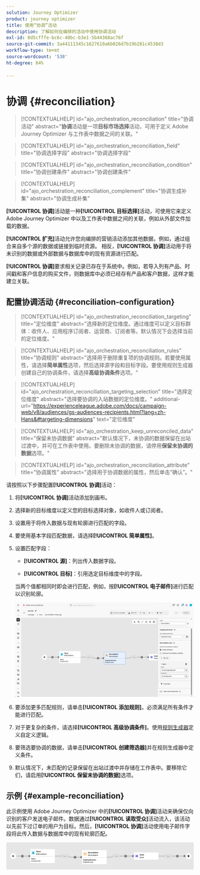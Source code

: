 ```yaml
---
solution: Journey Optimizer
product: journey optimizer
title: 使用“协调”活动
description: 了解如何在编排的活动中使用协调活动
exl-id: 0d5cfffe-bc6c-40bc-b3e1-5b44368ac76f
source-git-commit: 3a44111345c1627610a6b026d7b19b281c4538d3
workflow-type: tm+mt
source-wordcount: '538'
ht-degree: 84%

---
```



# 协调 {#reconciliation}

>[!CONTEXTUALHELP]
>id="ajo_orchestration_reconciliation"
>title="协调活动"
>abstract="**协调**&#x200B;活动是一项&#x200B;**目标市场选择**&#x200B;活动，可用于定义 Adobe Journey Optimizer 与工作表中数据之间的关联。"

>[!CONTEXTUALHELP]
>id="ajo_orchestration_reconciliation_field"
>title="协调选择字段"
>abstract="协调选择字段"

>[!CONTEXTUALHELP]
>id="ajo_orchestration_reconciliation_condition"
>title="协调创建条件"
>abstract="协调创建条件"

>[!CONTEXTUALHELP]
>id="ajo_orchestration_reconciliation_complement"
>title="协调生成补集"
>abstract="协调生成补集"

**[!UICONTROL 协调]**&#x200B;活动是一种&#x200B;**[!UICONTROL 目标选择]**&#x200B;活动，可使用它来定义 Adobe Journey Optimizer 中以及工作表中数据之间的关联，例如从外部文件加载的数据。

**[!UICONTROL 扩充]**&#x200B;活动允许您向编排的营销活动添加其他数据，例如，通过组合来自多个源的数据或链接到临时资源。 相反，**[!UICONTROL 协调]**&#x200B;活动用于将未识别的数据或外部数据与数据库中的现有资源进行匹配。

**[!UICONTROL 协调]**&#x200B;要求相关记录已存在于系统中。例如，若导入列有产品、时间戳和客户信息的购买文件，则数据库中必须已经存有产品和客户数据，这样才能建立关联。

## 配置协调活动 {#reconciliation-configuration}

>[!CONTEXTUALHELP]
>id="ajo_orchestration_reconciliation_targeting"
>title="定位维度"
>abstract="选择新的定位维度。通过维度可以定义目标群体：收件人、应用程序订阅者、运营商、订阅者等。默认情况下会选择当前的定位维度。"

>[!CONTEXTUALHELP]
>id="ajo_orchestration_reconciliation_rules"
>title="协调规则"
>abstract="选择用于删除重复项的协调规则。若要使用属性，请选择&#x200B;**简单属性**&#x200B;选项，然后选择源字段和目标字段。要使用规则生成器创建自己的协调条件，请选择&#x200B;**高级协调条件**&#x200B;选项。"

>[!CONTEXTUALHELP]
>id="ajo_orchestration_reconciliation_targeting_selection"
>title="选择定位维度"
>abstract="选择要协调的入站数据的定位维度。"
>additional-url="https://experienceleague.adobe.com/docs/campaign-web/v8/audiences/gs-audiences-recipients.html?lang=zh-Hans&#targeting-dimensions" text="定位维度"

>[!CONTEXTUALHELP]
>id="ajo_orchestration_keep_unreconciled_data"
>title="保留未协调数据"
>abstract="默认情况下，未协调的数据保留在出站过渡中，并可在工作表中使用。要删除未协调的数据，请停用&#x200B;**保留未协调的数据**&#x200B;选项。"

>[!CONTEXTUALHELP]
>id="ajo_orchestration_reconciliation_attribute"
>title="协调属性"
>abstract="选择用于协调数据的属性，然后单击“确认”。"

请按照以下步骤配置&#x200B;**[!UICONTROL 协调]**&#x200B;活动：

1. 将&#x200B;**[!UICONTROL 协调]**&#x200B;活动添加到画布。

1. 选择新的目标维度以定义您的目标选择对象，如收件人或订阅者。

1. 设置用于将传入数据与现有轮廓进行匹配的字段。

1. 要使用基本字段匹配数据，请选择&#x200B;**[!UICONTROL 简单属性]**。

1. 设置匹配字段：

   * **[!UICONTROL 源]**：列出传入数据字段。

   * **[!UICONTROL 目标]**：引用选定目标维度中的字段。

   当两个值都相同时即会进行匹配，例如，按&#x200B;**[!UICONTROL 电子邮件]**&#x200B;进行匹配以识别轮廓。

   ![](../assets/workflow-reconciliation-criteria.png)

1. 要添加更多匹配规则，请单击&#x200B;**[!UICONTROL 添加规则]**。必须满足所有条件才能进行匹配。

1. 对于更复杂的条件，请选择&#x200B;**[!UICONTROL 高级协调条件]**。使用[规则生成器](../orchestrated-rule-builder.md)定义自定义逻辑。

1. 要筛选要协调的数据，请单击&#x200B;**[!UICONTROL 创建筛选器]**&#x200B;并在规则生成器中定义条件。

1. 默认情况下，未匹配的记录保留在出站过渡中并存储在工作表中。要移除它们，请启用&#x200B;**[!UICONTROL 保留未协调的数据]**&#x200B;选项。

## 示例 {#example-reconciliation}

此示例使用 Adobe Journey Optimizer 中的&#x200B;**[!UICONTROL 协调]**&#x200B;活动来确保仅向识别的客户发送电子邮件。数据通过&#x200B;**[!UICONTROL 读取受众]**&#x200B;活动流入，该活动以先前下过订单的用户为目标。然后，**[!UICONTROL 协调]**&#x200B;活动使用电子邮件字段将此传入数据与数据库中的现有轮廓匹配。

![](../assets/workflow-reconciliation-sample-1.0.png)
